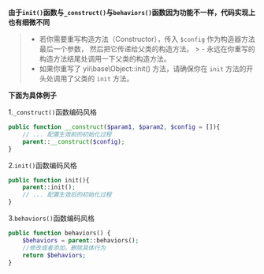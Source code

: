 **由于`init()`函数与`_construct()`与`behaviors()`函数因为功能不一样，代码实现上也有细微不同**
> - 若你需要重写构造方法（Constructor），传入 `$config` 作为构造器方法最后一个参数， 然后把它传递给父类的构造方法。 > - 永远在你重写的构造方法结尾处调用一下父类的构造方法。
> - 如果你重写了 yii\base\Object::init() 方法，请确保你在 `init` 方法的开头处调用了父类的 `init` 方法。

**下面为具体例子**

1.`_construct()`函数编码风格

```php
public function __construct($param1, $param2, $config = []){
    // ... 配置生效前的初始化过程
    parent::__construct($config);
}

```

2.`init()`函数编码风格
```php
public function init(){
    parent::init();
    // ... 配置生效后的初始化过程
}

```

3.`behaviors()`函数编码风格

```php
public function behaviors() {
    $behaviors = parent::behaviors();
    //修改或者添加，删除具体行为
    return $behaviors;
}

```
